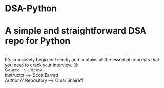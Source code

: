 # DSA-Python
<h1>A simple and straightforward DSA repo for Python</h1><br>
It's completely beginner friendly and contains all the essential concepts that you need to crack your interview. 😊 <br>
Source --> Udemy <br>
Instructor --> Scott Barrett <br>
Author of Repository --> Omar Shaireff <br>
